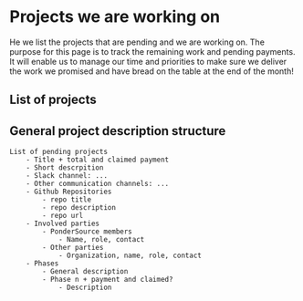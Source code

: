 # Projects we are working on
He we list the projects that are pending and we are working on. The purpose for this page is to track the remaining work and pending payments. It will enable us to manage our time and priorities to make sure we deliver the work we promised and have bread on the table at the end of the month!
## List of projects
## General project description structure
```
List of pending projects
	- Title + total and claimed payment
	- Short descrpition
	- Slack channel: ...
	- Other communication channels: ...
	- Github Repositories
		- repo title
		- repo description
		- repo url
	- Involved parties
		- PonderSource members
			- Name, role, contact
		- Other parties
			- Organization, name, role, contact
	- Phases
		- General description
		- Phase n + payment and claimed?
			- Description
```
